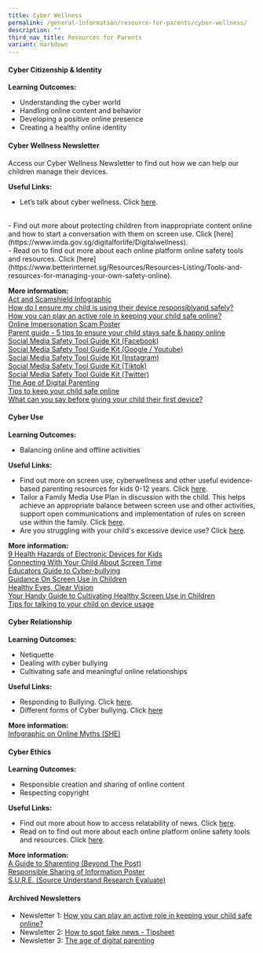 ```yaml
---
title: Cyber Wellness
permalink: /general-information/resource-for-parents/cyber-wellness/
description: ""
third_nav_title: Resources for Parents
variant: markdown
---
```

#### **Cyber Citizenship &amp; Identity**<br>

**Learning Outcomes:**<br>
- Understanding the cyber world <br>
- Handling online content and behavior <br>
- Developing a positive online presence <br>
- Creating a healthy online identity<br>

#### **Cyber Wellness Newsletter**
Access our Cyber Wellness Newsletter to find out how we can help our children manage their devices.

**Useful Links:**<br> 
- Let’s talk about cyber wellness. Click [here](https://www.healthhub.sg/programmes/186/mindsg/caring-for-ourselves/learning-about-cyber-wellness-Teens#home). 
<br> 
- Find out more about protecting children from inappropriate content online and how to
start a conversation with them on screen use. Click [here](https://www.imda.gov.sg/digitalforlife/Digitalwellness).<br>
- Read on to find out more about each online platform online safety tools and resources. Click [here](https://www.betterinternet.sg/Resources/Resources-Listing/Tools-and-resources-for-managing-your-own-safety-online). <br>

**More information:**<br>
[Act and Scamshield Infographic](/files/Resource%20for%20Parents/Cyberwellness/Cyber%20Citizenship%20&amp;%20Identity/act%20and%20scamshield%20infographic%20for%20moe%20(special%20broadcast)%20(1).pdf)<br>[How do I ensure my child is using their device responsiblyand safely?](/files/Resource%20for%20Parents/Cyberwellness/Cyber%20Citizenship%20&amp;%20Identity/how%20do%20i%20ensure%20my%20child%20uses%20their%20devices%20responsibly%20(for%20pri).pdf)<br>[How you can play an active role in keeping your child safe online?](/files/Resource%20for%20Parents/Cyberwellness/Cyber%20Citizenship%20&amp;%20Identity/how%20you%20can%20play%20an%20active%20role%20in%20keeping%20your%20child%20safe%20online.pdf)<br>[Online Impersonation Scam Poster](/files/Resource%20for%20Parents/Cyberwellness/Cyber%20Citizenship%20&amp;%20Identity/online%20impersonation%20scam%20poster.pdf)<br>[Parent guide - 5 tips to ensure your child stays safe &amp; happy online](/files/Resource%20for%20Parents/Cyberwellness/Cyber%20Citizenship%20&amp;%20Identity/parent%20guide%20-%205%20tips%20to%20ensure%20your%20child%20stays%20safe%20&amp;%20happy%20online_for%20schools.pdf)<br>[Social Media Safety Tool Guide Kit (Facebook)](/files/Resource%20for%20Parents/Cyberwellness/Cyber%20Citizenship%20&amp;%20Identity/social%20media%20safety%20tool%20guide%20kit_facebook.pdf)<br>[Social Media Safety Tool Guide Kit  (Google / Youtube)](/files/Resource%20for%20Parents/Cyberwellness/Cyber%20Citizenship%20&amp;%20Identity/social%20media%20safety%20tool%20guide%20kit_google_youtube.pdf)<br>[Social Media Safety Tool Guide Kit (Instagram)](/files/Resource%20for%20Parents/Cyberwellness/Cyber%20Citizenship%20&amp;%20Identity/social%20media%20safety%20tool%20guide%20kit_instagram.pdf)<br>[Social Media Safety Tool Guide Kit (Tiktok)](/files/Resource%20for%20Parents/Cyberwellness/Cyber%20Citizenship%20&amp;%20Identity/social%20media%20safety%20tool%20guide%20kit_tiktok.pdf)<br>[Social Media Safety Tool Guide Kit (Twitter)](/files/Resource%20for%20Parents/Cyberwellness/Cyber%20Citizenship%20&amp;%20Identity/social%20media%20safety%20tool%20guide%20kit_twitter.pdf)<br>[The Age of Digital Parenting](/files/Resource%20for%20Parents/Cyberwellness/Cyber%20Citizenship%20&amp;%20Identity/the%20age%20of%20digital%20parenting_for%20schools.pdf)<br>[Tips to keep your child safe online](/files/Resource%20for%20Parents/Cyberwellness/Cyber%20Citizenship%20&amp;%20Identity/tips%20to%20keep%20your%20child%20safe%20online.pdf) <br>[What can you say before giving your child their first device?](/files/Resource%20for%20Parents/Cyberwellness/Cyber%20Citizenship%20&amp;%20Identity/what%20can%20you%20say%20before%20giving%20your%20child%20their%20first%20device%20(for%20pri).pdf)

#### **Cyber Use**<br>

**Learning Outcomes:**<br>
- Balancing online and offline activities<br>

**Useful Links:**<br>
- Find out more on screen use, cyberwellness and other useful evidence-based parenting resources for kids 0-12 years. Click [here](https://www.familiesforlife.sg/Parenting).<br>
- Tailor a Family Media Use Plan in discussion with the child. This helps achieve an appropriate balance between screen use and other activities, support open communications and implementation of rules on screen use within the family. Click [here](http://www.healthychildren.org/MediaUsePlan). <br> 
- Are you struggling with your child's excessive device use? Click [here](https://www.schoolbag.edu.sg/story/are-you-struggling-with-your-child-s-excessive-device-use). <br>

**More information:**<br>
[9 Health Hazards of Electronic Devices for Kids](/files/Resource%20for%20Parents/Cyberwellness/Cyber%20Use/9%20health%20hazards%20of%20electronic%20devices%20for%20kids.pdf)<br>[Connecting With Your Child About Screen Time](/files/Resource%20for%20Parents/Cyberwellness/Cyber%20Use/connecting%20with%20you%20child%20about%20screen%20time%20(for%20sec%20and%20pri).pdf)<br>[Educators Guide to Cyber-bullying](/files/Resource%20for%20Parents/Cyberwellness/Cyber%20Use/educators%20guide%20to%20cyber-bullying.pdf)<br>[Guidance On Screen Use in Children](/files/Resource%20for%20Parents/Cyberwellness/Cyber%20Use/guidance-on-screen-use-in-children.pdf)<br>[Healthy Eyes, Clear Vision](/files/Resource%20for%20Parents/Cyberwellness/Cyber%20Use/healthy%20eyes,%20clear%20vision.pdf)<br>[Your Handy Guide to Cultivating Healthy Screen Use in Children](/files/Resource%20for%20Parents/Cyberwellness/Cyber%20Use/screen_use_infographic%20for%207to12.pdf)<br>[Tips for talking to your child on device usage](/files/Resource%20for%20Parents/Cyberwellness/Cyber%20Use/tips%20for%20talking%20to%20your%20child%20about%20device%20usage%20(for%20sec%20and%20pri).pdf)


#### **Cyber Relationship**<br>

**Learning Outcomes:**<br>
- Netiquette<br>
- Dealing with cyber bullying<br>
- Cultivating safe and meaningful online relationships<br>

**Useful Links:**<br> 
- Responding to Bullying. Click [here](https://bullyfree.sg/parents/). <br> 
- Different forms of Cyber bullying. Click [here](https://bullyfree.sg/cyber-bullying/ )<br>

**More information:**<br>
[Infographic on Online Myths (SHE)](/files/Resource%20for%20Parents/Cyberwellness/Cyber%20Relationship/20230410%20she%20infographics%20on%20online%20myths.pdf)

#### **Cyber Ethics**<br>

**Learning Outcomes:**<br>
- Responsible creation and sharing of online content<br>
- Respecting copyright<br>

**Useful Links:**<br>
- Find out more about how to access relatability of news. Click [here](https://sure.nlb.gov.sg/). <br>
- Read on to find out more about each online platform online safety tools and resources. Click [here](https://www.betterinternet.sg/Resources/Resources-Listing/Tools-and-resources-for-managing-your-own-safety-online). <br>

**More information:**<br>
[A Guide to Sharenting (Beyond The Post)](/files/Resource%20for%20Parents/Cyberwellness/Cyber%20Ethics/beyond%20the%20post%20a%20guide%20to%20sharenting%20-%20final.pdf)<br>[Responsible Sharing of Information Poster](/files/Resource%20for%20Parents/Cyberwellness/Cyber%20Ethics/responsible%20sharing%20poster.pdf)<br>[S.U.R.E. (Source Understand Research Evaluate)](/files/Resource%20for%20Parents/Cyberwellness/Cyber%20Ethics/source%20understand%20research%20evaluate.pdf)

#### **Archived Newsletters**

* Newsletter 1: [How you can play an active role in keeping your child safe online?](/files/Resource%20for%20Parents/Cyberwellness/Newsletters/1%20how%20you%20can%20play%20an%20active%20role%20in%20keeping%20your%20child%20safe%20online.pdf)
* Newsletter 2: [How to spot fake news - Tipsheet](/files/Resource%20for%20Parents/Cyberwellness/Newsletters/2%20-%20how-to-spot-fake-news_tipsheet.pdf)
* Newsletter 3: [The age of digital parenting](/files/Resource%20for%20Parents/Cyberwellness/Newsletters/3%20-%20the%20age%20of%20digital%20parenting%20for%20schools.pdf)